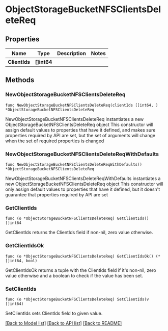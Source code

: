 # ObjectStorageBucketNFSClientsDeleteReq

## Properties

Name | Type | Description | Notes
------------ | ------------- | ------------- | -------------
**ClientIds** | **[]int64** |  | 

## Methods

### NewObjectStorageBucketNFSClientsDeleteReq

`func NewObjectStorageBucketNFSClientsDeleteReq(clientIds []int64, ) *ObjectStorageBucketNFSClientsDeleteReq`

NewObjectStorageBucketNFSClientsDeleteReq instantiates a new ObjectStorageBucketNFSClientsDeleteReq object
This constructor will assign default values to properties that have it defined,
and makes sure properties required by API are set, but the set of arguments
will change when the set of required properties is changed

### NewObjectStorageBucketNFSClientsDeleteReqWithDefaults

`func NewObjectStorageBucketNFSClientsDeleteReqWithDefaults() *ObjectStorageBucketNFSClientsDeleteReq`

NewObjectStorageBucketNFSClientsDeleteReqWithDefaults instantiates a new ObjectStorageBucketNFSClientsDeleteReq object
This constructor will only assign default values to properties that have it defined,
but it doesn't guarantee that properties required by API are set

### GetClientIds

`func (o *ObjectStorageBucketNFSClientsDeleteReq) GetClientIds() []int64`

GetClientIds returns the ClientIds field if non-nil, zero value otherwise.

### GetClientIdsOk

`func (o *ObjectStorageBucketNFSClientsDeleteReq) GetClientIdsOk() (*[]int64, bool)`

GetClientIdsOk returns a tuple with the ClientIds field if it's non-nil, zero value otherwise
and a boolean to check if the value has been set.

### SetClientIds

`func (o *ObjectStorageBucketNFSClientsDeleteReq) SetClientIds(v []int64)`

SetClientIds sets ClientIds field to given value.



[[Back to Model list]](../README.md#documentation-for-models) [[Back to API list]](../README.md#documentation-for-api-endpoints) [[Back to README]](../README.md)


